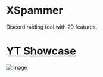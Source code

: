 # XSpammer

Discord raiding tool with 20 features.

# [YT Showcase](https://www.youtube.com/watch?v=NMCPKZmYvFA)

![image](https://user-images.githubusercontent.com/68393764/151676901-8ca832af-b6fe-41f8-8670-7eac5bd6e942.png)
